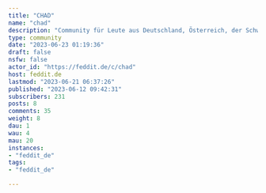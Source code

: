 ```yaml
---
title: "CHAD" 
name: "chad"
description: "Community für Leute aus Deutschland, Österreich, der Schweiz und anderen Gebieten mit deutscher Sprache.Amtssprache ist Deutsch. Ansonsten gibt's hier keine Inhaltslimitierung, solange ihr nett seid.Nicht zu verwechseln mit [!deutschland@feddit.de](https://feddit.de/c/deutschland) (nur für Kartoffeln) oder [!dach@feddit.de](https://feddit.de/c/dach) (21min [nach](https://feddit.de/post/805434) `!chad` erstellt).Eine aktive Teilnahme an !dachzwo schließt eine Teilnahme an !chad aus."
type: community
date: "2023-06-23 01:19:36"
draft: false
nsfw: false
actor_id: "https://feddit.de/c/chad"
host: feddit.de
lastmod: "2023-06-21 06:37:26"
published: "2023-06-12 09:42:31"
subscribers: 231
posts: 8
comments: 35
weight: 8
dau: 1
wau: 4
mau: 20
instances:
- "feddit_de"
tags: 
- "feddit_de"

---
```

